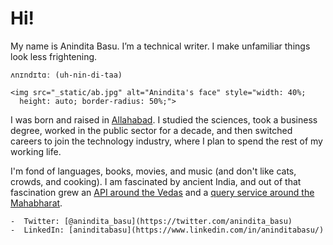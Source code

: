 # Hi!

My name is Anindita Basu. I’m a technical writer. I make unfamiliar things look less frightening.

```{admonition} How to pronounce my name
ʌnɪndɪtɑː (uh-nin-di-taa)
```
```{margin}
<img src="_static/ab.jpg" alt="Anindita's face" style="width: 40%;
  height: auto; border-radius: 50%;">
```

I was born and raised in [Allahabad](https://goo.gl/maps/3TMsUm9o7y1Ywoyq8). I studied the sciences, took a business degree, worked in the public sector for a decade, and then switched careers to join the technology industry, where I plan to spend the rest of my working life.

I'm fond of languages, books, movies, and music (and don't like cats, crowds, and cooking). I am fascinated by ancient India, and out of that fascination grew an [API around the Vedas](https://aninditabasu.github.io/indica/) and a [query service around the Mahabharat](https://mahabharat.onrender.com/).

```{admonition} Where to find me
-  Twitter: [@anindita_basu](https://twitter.com/anindita_basu)
-  LinkedIn: [aninditabasu](https://www.linkedin.com/in/aninditabasu/)
```
